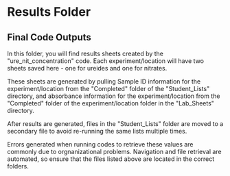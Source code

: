 # Results Folder
## Final Code Outputs

In this folder, you will find results sheets created by the "ure_nit_concentration" code. Each experiment/location will have two sheets saved here - one for ureides and one for nitrates.

These sheets are generated by pulling Sample ID information for the experiment/location from the "Completed" folder of the "Student_Lists" directory, and absorbance information for the experiment/location from the "Completed" folder of the experiment/location folder in the "Lab_Sheets" directory.

After results are generated, files in the "Student_Lists" folder are moved to a secondary file to avoid re-running the same lists multiple times.

Errors generated when running codes to retrieve these values are commonly due to orgnanizational problems. Navigation and file retrieval are automated, so ensure that the files listed above are located in the correct folders.